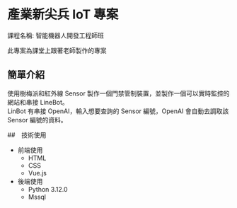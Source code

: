 # 產業新尖兵 IoT 專案

課程名稱: 智能機器人開發工程師班

此專案為課堂上跟著老師製作的專案

## 簡單介紹

使用樹梅派和紅外線 Sensor 製作一個門禁管制裝置，並製作一個可以實時監控的網站和串接 LineBot。<br>
LinBot 有串接 OpenAI，輸入想要查詢的 Sensor 編號，OpenAI 會自動去調取該 Sensor 編號的資料。

##　技術使用

- 前端使用
  - HTML
  - CSS
  - Vue.js
- 後端使用
  - Python 3.12.0
  - Mssql
